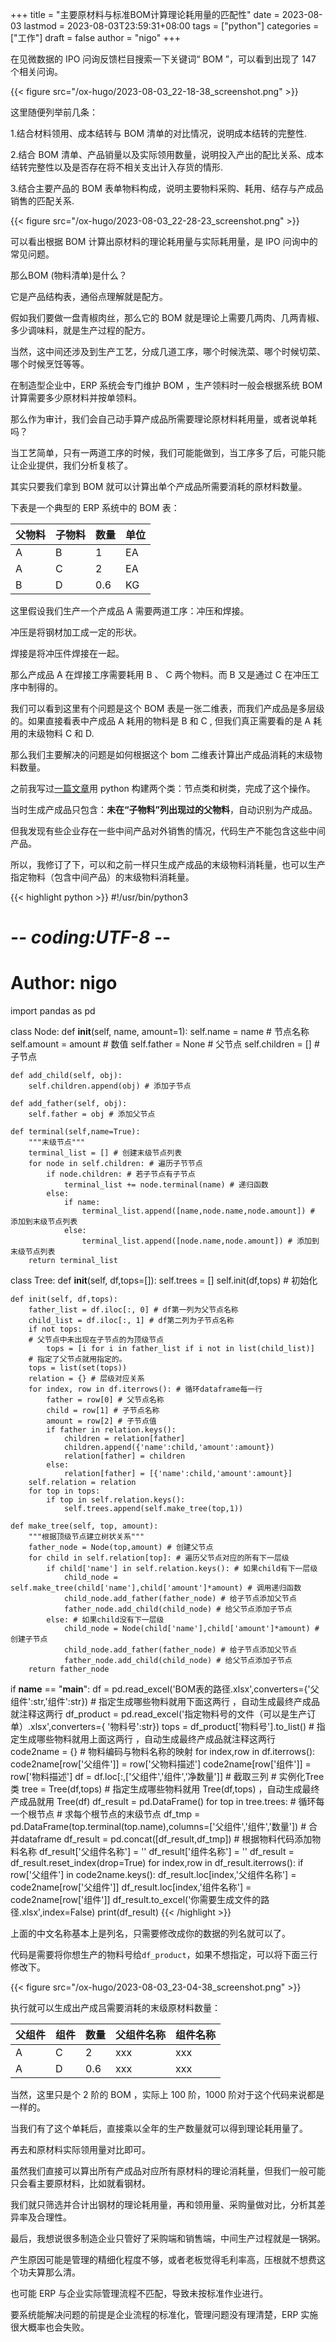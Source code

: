 +++
title = "主要原材料与标准BOM计算理论耗用量的匹配性"
date = 2023-08-03
lastmod = 2023-08-03T23:59:31+08:00
tags = ["python"]
categories = ["工作"]
draft = false
author = "nigo"
+++

在见微数据的 IPO 问询反馈栏目搜索一下关键词“ BOM ”，可以看到出现了 147 个相关问询。

{{< figure src="/ox-hugo/2023-08-03_22-18-38_screenshot.png" >}}

这里随便列举前几条：

1.结合材料领用、成本结转与 BOM 清单的对比情况，说明成本结转的完整性.

2.结合 BOM 清单、产品销量以及实际领用数量，说明投入产出的配比关系、成本结转完整性以及是否存在将不相关支出计入存货的情形.

3.结合主要产品的 BOM 表单物料构成，说明主要物料采购、耗用、结存与产成品销售的匹配关系.

{{< figure src="/ox-hugo/2023-08-03_22-28-23_screenshot.png" >}}

可以看出根据 BOM 计算出原材料的理论耗用量与实际耗用量，是 IPO 问询中的常见问题。

那么BOM (物料清单)是什么？

它是产品结构表，通俗点理解就是配方。

假如我们要做一盘青椒肉丝，那么它的 BOM 就是理论上需要几两肉、几两青椒、多少调味料，就是生产过程的配方。

当然，这中间还涉及到生产工艺，分成几道工序，哪个时候洗菜、哪个时候切菜、哪个时候烹饪等等。

在制造型企业中，ERP 系统会专门维护 BOM ，生产领料时一般会根据系统 BOM 计算需要多少原材料并按单领料。

那么作为审计，我们会自己动手算产成品所需要理论原材料耗用量，或者说单耗吗？

当工艺简单，只有一两道工序的时候，我们可能能做到，当工序多了后，可能只能让企业提供，我们分析复核了。

其实只要我们拿到 BOM 就可以计算出单个产成品所需要消耗的原材料数量。

下表是一个典型的 ERP 系统中的 BOM 表：

| 父物料 | 子物料 | 数量 | 单位 |
|-----|-----|----|----|
| A   | B   | 1   | EA |
| A   | C   | 2   | EA |
| B   | D   | 0.6 | KG |

这里假设我们生产一个产成品 A 需要两道工序：冲压和焊接。

冲压是将钢材加工成一定的形状。

焊接是将冲压件焊接在一起。

那么产成品 A 在焊接工序需要耗用 B 、 C 两个物料。而 B 又是通过 C 在冲压工序中制得的。

我们可以看到这里有个问题是这个 BOM 表是一张二维表，而我们产成品是多层级的。如果直接看表中产成品 A 耗用的物料是 B 和 C , 但我们真正需要看的是 A 耗用的末级物料 C 和 D.

那么我们主要解决的问题是如何根据这个 bom 二维表计算出产成品消耗的末级物料数量。

之前我写过[一篇文章](https://mp.weixin.qq.com/s/zOxkoh235sK5nDk-D4NYEA)用 python 构建两个类：节点类和树类，完成了这个操作。

当时生成产成品只包含：**未在“子物料”列出现过的父物料**，自动识别为产成品。

但我发现有些企业存在一些中间产品对外销售的情况，代码生产不能包含这些中间产品。

所以，我修订了下，可以和之前一样只生成产成品的末级物料消耗量，也可以生产指定物料（包含中间产品）的末级物料消耗量。

{{< highlight python >}}
#!/usr/bin/python3
# -*- coding:UTF-8 -*-
# Author: nigo
import pandas as pd

class Node:
    def __init__(self, name, amount=1):
        self.name = name # 节点名称
        self.amount = amount # 数值
        self.father = None # 父节点
        self.children = [] # 子节点

    def add_child(self, obj):
        self.children.append(obj) # 添加子节点

    def add_father(self, obj):
        self.father = obj # 添加父节点

    def terminal(self,name=True):
        """末级节点"""
        terminal_list = [] # 创建末级节点列表
        for node in self.children: # 遍历子节节点
            if node.children: # 若子节点有子节点
                terminal_list += node.terminal(name) # 递归函数
            else:
                if name:
                    terminal_list.append([name,node.name,node.amount]) # 添加到末级节点列表
                else:
                    terminal_list.append([node.name,node.amount]) # 添加到末级节点列表
        return terminal_list

class Tree:
    def __init__(self, df,tops=[]):
        self.trees = []
        self.init(df,tops) # 初始化

    def init(self, df,tops):
        father_list = df.iloc[:, 0] # df第一列为父节点名称
        child_list = df.iloc[:, 1] # df第二列为子节点名称
        if not tops:
        # 父节点中未出现在子节点的为顶级节点
            tops = [i for i in father_list if i not in list(child_list)]
        # 指定了父节点就用指定的。
        tops = list(set(tops))
        relation = {} # 层级对应关系
        for index, row in df.iterrows(): # 循环dataframe每一行
            father = row[0] # 父节点名称
            child = row[1] # 子节点名称
            amount = row[2] # 子节点值
            if father in relation.keys():
                children = relation[father]
                children.append({'name':child,'amount':amount})
                relation[father] = children
            else:
                relation[father] = [{'name':child,'amount':amount}]
        self.relation = relation
        for top in tops:
            if top in self.relation.keys():
                self.trees.append(self.make_tree(top,1))

    def make_tree(self, top, amount):
        """根据顶级节点建立树状关系"""
        father_node = Node(top,amount) # 创建父节点
        for child in self.relation[top]: # 遍历父节点对应的所有下一层级
            if child['name'] in self.relation.keys(): # 如果child有下一层级
                child_node = self.make_tree(child['name'],child['amount']*amount) # 调用递归函数
                child_node.add_father(father_node) # 给子节点添加父节点
                father_node.add_child(child_node) # 给父节点添加子节点
            else: # 如果child没有下一层级
                child_node = Node(child['name'],child['amount']*amount) # 创建子节点
                child_node.add_father(father_node) # 给子节点添加父节点
                father_node.add_child(child_node) # 给父节点添加子节点
        return father_node


if __name__ == "__main__":
    df = pd.read_excel('BOM表的路径.xlsx',converters={'父组件':str,'组件':str})
    # 指定生成哪些物料就用下面这两行 ，自动生成最终产成品就注释这两行
    df_product = pd.read_excel('指定物料号的文件（可以是生产订单）.xlsx',converters={ '物料号':str})
    tops = df_product['物料号'].to_list()
    # 指定生成哪些物料就用上面这两行 ，自动生成最终产成品就注释这两行
    code2name = {} # 物料编码与物料名称的映射
    for index,row in df.iterrows():
        code2name[row['父组件']] = row['父物料描述']
        code2name[row['组件']] = row['物料描述']
    df = df.loc[:,['父组件','组件','净数量']] # 截取三列
    # 实例化Tree类
    tree = Tree(df,tops) # 指定生成哪些物料就用 Tree(df,tops) ，自动生成最终产成品就用 Tree(df)
    df_result = pd.DataFrame()
    for top in tree.trees: # 循环每一个根节点
        # 求每个根节点的末级节点
        df_tmp = pd.DataFrame(top.terminal(top.name),columns=['父组件','组件','数量'])
        # 合并dataframe
        df_result = pd.concat([df_result,df_tmp])
    # 根据物料代码添加物料名称
    df_result['父组件名称'] = ''
    df_result['组件名称'] = ''
    df_result = df_result.reset_index(drop=True)
    for index,row in df_result.iterrows():
        if row['父组件'] in code2name.keys():
            df_result.loc[index,'父组件名称'] = code2name[row['父组件']]
        df_result.loc[index,'组件名称'] = code2name[row['组件']]
    df_result.to_excel('你需要生成文件的路径.xlsx',index=False)
    print(df_result)
{{< /highlight >}}

上面的中文名称基本上是列名，只需要修改成你的数据的列名就可以了。

代码是需要将你想生产的物料号给`df_product`，如果不想指定，可以将下面三行修改下。

{{< figure src="/ox-hugo/2023-08-03_23-04-38_screenshot.png" >}}

执行就可以生成出产成吕需要消耗的末级原材料数量：

| 父组件 | 组件 | 数量 | 父组件名称 | 组件名称 |
|-----|----|----|-------|------|
| A   | C  | 2   | xxx   | xxx  |
| A   | D  | 0.6 | xxx   | xxx  |

当然，这里只是个 2 阶的 BOM ，实际上 100 阶，1000 阶对于这个代码来说都是一样的。

当我们有了这个单耗后，直接乘以全年的生产数量就可以得到理论耗用量了。

再去和原材料实际领用量对比即可。

虽然我们直接可以算出所有产成品对应所有原材料的理论消耗量，但我们一般可能只会看主要原材料，比如就看钢材。

我们就只筛选并合计出钢材的理论耗用量，再和领用量、采购量做对比，分析其差异率及合理性。

最后，我想说很多制造企业只管好了采购端和销售端，中间生产过程就是一锅粥。

产生原因可能是管理的精细化程度不够，或者老板觉得毛利率高，压根就不想费这个功夫算那么清。

也可能 ERP 与企业实际管理流程不匹配，导致未按标准作业进行。

要系统能解决问题的前提是企业流程的标准化，管理问题没有理清楚，ERP 实施很大概率也会失败。
